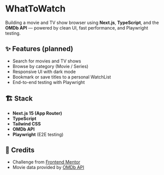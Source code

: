 # WhatToWatch

Building a movie and TV show browser using **Next.js**, **TypeScript**, and the **OMDb API** — powered by clean UI, fast performance, and Playwright testing.


## ✨ Features (planned)

- Search for movies and TV shows
- Browse by category (Movie / Series)
- Responsive UI with dark mode
- Bookmark or save titles to a personal WatchList
- End-to-end testing with Playwright


## 🏗️ Stack

- **Next.js 15 (App Router)**
- **TypeScript**
- **Tailwind CSS**
- **OMDb API**
- **Playwright** (E2E testing)


## 🙌 Credits

- Challenge from [Frontend Mentor](https://www.frontendmentor.io/challenges/entertainment-web-app-J-UhgAW1X)
- Movie data provided by [OMDb API](https://www.omdbapi.com/)
